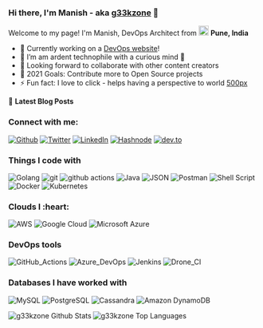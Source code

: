 ### Hi there, I'm Manish - aka [g33kzone][github] 👋

Welcome to my page!
I'm Manish, DevOps Architect from <img src="https://image.flaticon.com/icons/png/512/3909/3909444.png" width="20"/> <b>Pune, India</b>

- 🔭 Currently working on a [DevOps website][website]!
- 🌱 I’m am ardent technophile with a curious mind 🤣
- 👯 Looking forward to collaborate with other content creators
- 🥅 2021 Goals: Contribute more to Open Source projects
- ⚡ Fun fact: I love to click - helps having a perspective to world [500px] 

📕 **Latest Blog Posts**
<!-- BLOG-POST-LIST:START -->
<!-- BLOG-POST-LIST:END -->

### Connect with me:

<p><a href="https://github.com/manish6385" target="_blank"><img alt="Github" src="https://img.shields.io/badge/GitHub-%2312100E.svg?&style=for-the-badge&logo=Github&logoColor=white" /></a> <a href="https://twitter.com/g33kzoneblog" target="_blank"><img alt="Twitter" src="https://img.shields.io/badge/twitter-%231DA1F2.svg?&style=for-the-badge&logo=twitter&logoColor=white" /></a> <a href="https://www.linkedin.com/in/manish-warang/" target="_blank"><img alt="LinkedIn" src="https://img.shields.io/badge/linkedin-%230077B5.svg?&style=for-the-badge&logo=linkedin&logoColor=white" /></a> <a href="https://hashnode.com/@manishwarang" target="_blank"><img alt="Hashnode" src="https://img.shields.io/badge/Hashnode-2962FF?style=for-the-badge&logo=hashnode&logoColor=white" /></a> <a href="https://dev.to/g33kzone" target="_blank"><img alt="dev.to" src="https://img.shields.io/badge/dev.to-0A0A0A?style=for-the-badge&logo=devdotto&logoColor=white" /></a>
</p>

<h3>Things I code with</h3>
<p>
  <img alt="Golang" src="https://img.shields.io/badge/Go-00ADD8?style=flat-square&logo=go&logoColor=white" />
  <img alt="git" src="https://img.shields.io/badge/-Git-F05032?style=flat-square&logo=git&logoColor=white" />
  <img alt="github actions" src="https://img.shields.io/badge/-Github_Actions-2088FF?style=flat-square&logo=github-actions&logoColor=white" />
  <img alt="Java" src="https://img.shields.io/badge/Java-ED8B00?style=flat-square&logo=java&logoColor=white" />
  <img alt="JSON" src="https://img.shields.io/badge/json-5E5C5C?style=flat-square&logo=json&logoColor=white" />
  <img alt="Postman" src="https://img.shields.io/badge/Postman-FF6C37?style=flat-square&logo=Postman&logoColor=white" />
  <img alt="Shell Script" src="https://img.shields.io/badge/Shell_Script-121011?style=flat-square&logo=gnu-bash&logoColor=white" />
  <img alt="Docker" src="https://img.shields.io/badge/-Docker-46a2f1?style=flat-square&logo=docker&logoColor=white" />
  <img alt="Kubernetes" src="https://img.shields.io/badge/kubernetes-326ce5.svg?&style=flat-square&logo=kubernetes&logoColor=white" />
</p>

<h3>Clouds I :heart:</h3>
<p>
  <img alt="AWS" src="https://img.shields.io/badge/Amazon AWS-{232F3E}?style=flat-square&logo=amazonaws&logoColor=white" />
  <img alt="Google Cloud" src="https://img.shields.io/badge/Google_Cloud-4285F4?style=flat-square&logo=google-cloud&logoColor=white" />
  <img alt="Microsoft Azure" src="https://img.shields.io/badge/microsoft%20azure-0089D6?style=flat-square&logo=microsoft-azure&logoColor=white" />
</p>

<h3>DevOps tools</h3>
<p>
  <img alt="GitHub_Actions" src="https://img.shields.io/badge/GitHub_Actions-2088FF?style=flat-square&logo=github-actions&logoColor=white" />
  <img alt="Azure_DevOps" src="https://img.shields.io/badge/Azure_DevOps-0078D7?style=flat-square&logo=azure-devops&logoColor=white" />
  <img alt="Jenkins" src="https://img.shields.io/badge/Jenkins-D24939?style=flat-square&logo=Jenkins&logoColor=white" />
  <img alt="Drone_CI" src="https://img.shields.io/badge/Drone_CI-212121?style=flat-square&logo=drone&logoColor=white" />
  
</p>

<h3>Databases I have worked with</h3>
<p>
  <img alt="MySQL" src="https://img.shields.io/badge/MySQL-00000F?style=flat-square&logo=mysql&logoColor=white" />
  <img alt="PostgreSQL" src="https://img.shields.io/badge/PostgreSQL-316192?style=flat-square&logo=postgresql&logoColor=white" />
  <img alt="Cassandra" src="https://img.shields.io/badge/Cassandra-1287B1?style=flat-square&logo=apache%20cassandra&logoColor=white" />
  <img alt="Amazon DynamoDB" src="https://img.shields.io/badge/Amazon%20DynamoDB-4053D6?style=flat-square&logo=Amazon%20DynamoDB&logoColor=white" />
  
</p>

<img align="left" alt="g33kzone Github Stats" src="https://github-readme-stats.vercel.app/api?username=manish6385&show_icons=true&hide_border=false" />
<img align="left" alt="g33kzone Top Languages" src="https://github-readme-stats.vercel.app/api/top-langs/?username=manish6385&show_icons=true&hide_border=false" />

[website]: https://blog.g33kzone.com/
[twitter]: https://twitter.com/g33kzoneblog
[linkedin]: https://www.linkedin.com/in/manish-warang/
[500px]: https://500px.com/manish6385
[github]: https://github.com/g33kzone
